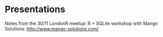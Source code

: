 # Presentations
Notes from the 30/11 LondonR meetup: R + SQLite workshop with Mango Solutions: http://www.mango-solutions.com/
